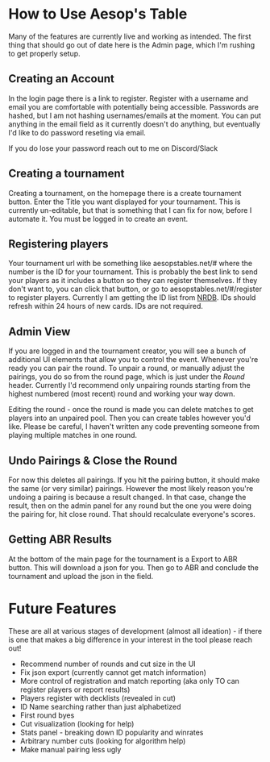 # How to Use Aesop's Table

Many of the features are currently live and working as intended. The first thing that should go out of date here is the Admin page, which I'm rushing to get properly setup.

## Creating an Account
In the login page there is a link to register. Register with a username and email you are comfortable with potentially being accessible. Passwords are hashed, but I am not hashing usernames/emails at the moment. You can put anything in the email field as it currently doesn't do anything, but eventually I'd like to do password reseting via email.

If you do lose your password reach out to me on Discord/Slack

## Creating a tournament
Creating a tournament, on the homepage there is a create tournament button. Enter the Title you want displayed for your tournament. This is currently un-editable, but that is something that I can fix for now, before I automate it. You must be logged in to create an event.

## Registering players
Your tournament url with be something like aesopstables.net/# where the number is the ID for your tournament. This is probably the best link to send your players as it includes a button so they can register themselves. If they don't want to, you can click that button, or go to aesopstables.net/#/register to register players. Currently I am getting the ID list from [NRDB](https://netrunnerdb.com/). IDs should refresh within 24 hours of new cards. IDs are not required.


## Admin View
If you are logged in and the tournament creator, you will see a bunch of additional UI elements that allow you to control the event. Whenever you're ready you can pair the round. To unpair a round, or manually adjust the pairings, you do so from the round page, which is just under the *Round* header. Currently I'd recommend only unpairing rounds starting from the highest numbered (most recent) round and working your way down.

Editing the round - once the round is made you can delete matches to get players into an unpaired pool. Then you can create tables however you'd like. Please be careful, I haven't written any code preventing someone from playing multiple matches in one round.

## Undo Pairings & Close the Round
For now this deletes all pairings. If you hit the pairing button, it should make the same (or very similar) pairings. However the most likely reason you're undoing a pairing is because a result changed. In that case, change the result, then on the admin panel for any round but the one you were doing the pairing for, hit close round. That should recalculate everyone's scores.

## Getting ABR Results
At the bottom of the main page for the tournament is a Export to ABR button. This will download a json for you. Then go to ABR and conclude the tournament and upload the json in the field.

# Future Features

These are all at various stages of development (almost all ideation) - if there is one that makes a big difference in your interest in the tool please reach out!

- Recommend number of rounds and cut size in the UI
- Fix json export (currently cannot get match information)
- More control of registration and match reporting (aka only TO can register players or report results)
- Players register with decklists (revealed in cut)
- ID Name searching rather than just alphabetized
- First round byes
- Cut visualization (looking for help)
- Stats panel - breaking down ID popularity and winrates
- Arbitrary number cuts (looking for algorithm help)
- Make manual pairing less ugly
